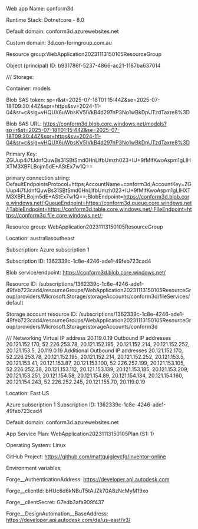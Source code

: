 Web app Name:
conform3d

Runtime Stack:
Dotnetcore - 8.0

Default domain:
conform3d.azurewebsites.net

Custom domain:
3d.con-formgroup.com.au

Resource group:WebApplication20231113150105ResourceGroup

Object (principal) ID: b931786f-5237-4866-ac21-1187ba637014

/// Storage:

Container: models

Blob SAS token:
sp=r&st=2025-07-18T01:15:44Z&se=2025-07-18T09:30:44Z&spr=https&sv=2024-11-04&sr=c&sig=vHQUX6uWbsKV5IVkB4d297nP3No1wBkDpUTzdTaxre8%3D

Blob SAS URL:
https://conform3d.blob.core.windows.net/models?sp=r&st=2025-07-18T01:15:44Z&se=2025-07-18T09:30:44Z&spr=https&sv=2024-11-04&sr=c&sig=vHQUX6uWbsKV5IVkB4d297nP3No1wBkDpUTzdTaxre8%3D

Primary Key:
ZGUup4i7fJdnfQuwBs31SBtSmd0HnLIfbUmzh023+IU+9fMlfKwoAspm1gLIHXTM3XBFLBojm5dE+AStEx7w1Q==

primary connection string:
DefaultEndpointsProtocol=https;AccountName=conform3d;AccountKey=ZGUup4i7fJdnfQuwBs31SBtSmd0HnLIfbUmzh023+IU+9fMlfKwoAspm1gLIHXTM3XBFLBojm5dE+AStEx7w1Q==;BlobEndpoint=https://conform3d.blob.core.windows.net/;QueueEndpoint=https://conform3d.queue.core.windows.net/;TableEndpoint=https://conform3d.table.core.windows.net/;FileEndpoint=https://conform3d.file.core.windows.net/;

Resource group:
WebApplication20231113150105ResourceGroup

Location:
australiasoutheast

Subscription:
Azure subscription 1

Subscription ID:
1362339c-1c8e-4246-ade1-49feb723cad4

Blob service/endpoint:
https://conform3d.blob.core.windows.net/

Resource ID:
/subscriptions/1362339c-1c8e-4246-ade1-49feb723cad4/resourceGroups/WebApplication20231113150105ResourceGroup/providers/Microsoft.Storage/storageAccounts/conform3d/fileServices/default

Storage account resource ID:
/subscriptions/1362339c-1c8e-4246-ade1-49feb723cad4/resourceGroups/WebApplication20231113150105ResourceGroup/providers/Microsoft.Storage/storageAccounts/conform3d

/// Networking
Virtual IP address
20.119.0.19
Outbound IP addresses
20.121.152.170, 52.226.253.78, 20.121.152.195, 20.121.152.214, 20.121.152.252, 20.121.153.5, 20.119.0.19
Additional Outbound IP addresses
20.121.152.170, 52.226.253.78, 20.121.152.195, 20.121.152.214, 20.121.152.252, 20.121.153.5, 20.121.153.41, 20.121.153.87, 20.121.153.100, 52.226.252.199, 20.121.153.105, 52.226.252.38, 20.121.153.112, 20.121.153.139, 20.121.153.185, 20.121.153.209, 20.121.153.251, 20.121.154.58, 20.121.154.89, 20.121.154.134, 20.121.154.160, 20.121.154.243, 52.226.252.245, 20.121.155.70, 20.119.0.19

Location:
East US

Azure subscription 1
Subscription ID:
1362339c-1c8e-4246-ade1-49feb723cad4

Default domain:
conform3d.azurewebsites.net

App Service Plan:
WebApplication20231113150105Plan (S1: 1)

Operating System:
Linux

GitHub Project:
https://github.com/mattquigleycfg/inventor-online

Environment variables:

Forge__AuthenticationAddress: https://developer.api.autodesk.com

Forge__clientId: bHUc6d6kNBuT5tAJZk70A8zNcMyM19xo

Forge__clientSecret: G7edb3afa909f437

Forge__DesignAutomation__BaseAddress: https://developer.api.autodesk.com/da/us-east/v3/